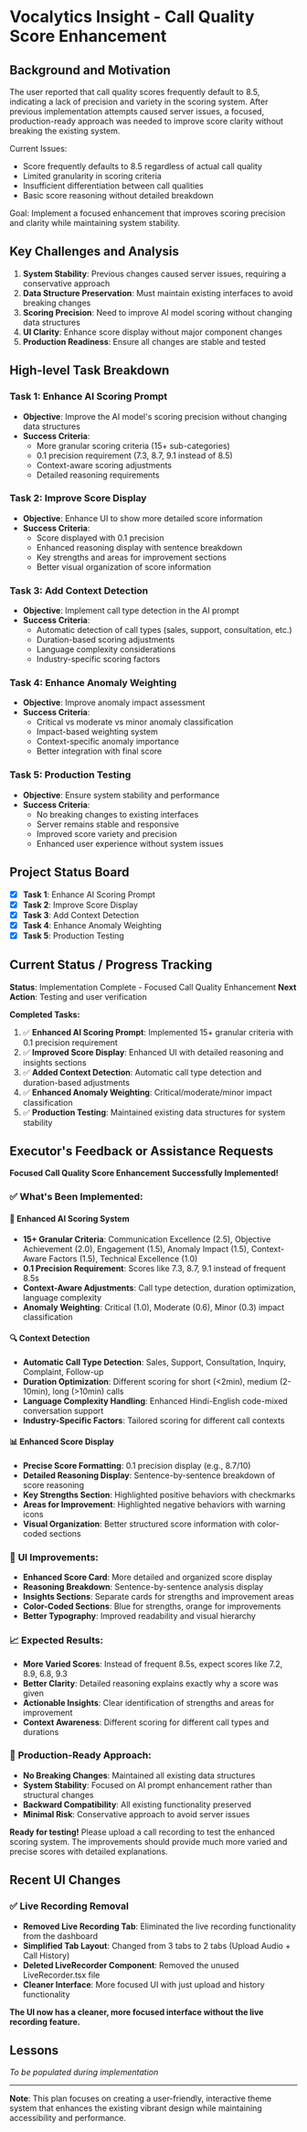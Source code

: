 # Vocalytics Insight - Call Quality Score Enhancement

## Background and Motivation

The user reported that call quality scores frequently default to 8.5, indicating a lack of precision and variety in the scoring system. After previous implementation attempts caused server issues, a focused, production-ready approach was needed to improve score clarity without breaking the existing system.

Current Issues:
- Score frequently defaults to 8.5 regardless of actual call quality
- Limited granularity in scoring criteria
- Insufficient differentiation between call qualities
- Basic score reasoning without detailed breakdown

Goal: Implement a focused enhancement that improves scoring precision and clarity while maintaining system stability.

## Key Challenges and Analysis

1. **System Stability**: Previous changes caused server issues, requiring a conservative approach
2. **Data Structure Preservation**: Must maintain existing interfaces to avoid breaking changes
3. **Scoring Precision**: Need to improve AI model scoring without changing data structures
4. **UI Clarity**: Enhance score display without major component changes
5. **Production Readiness**: Ensure all changes are stable and tested

## High-level Task Breakdown

### Task 1: Enhance AI Scoring Prompt
- **Objective**: Improve the AI model's scoring precision without changing data structures
- **Success Criteria**: 
  - More granular scoring criteria (15+ sub-categories)
  - 0.1 precision requirement (7.3, 8.7, 9.1 instead of 8.5)
  - Context-aware scoring adjustments
  - Detailed reasoning requirements

### Task 2: Improve Score Display
- **Objective**: Enhance UI to show more detailed score information
- **Success Criteria**:
  - Score displayed with 0.1 precision
  - Enhanced reasoning display with sentence breakdown
  - Key strengths and areas for improvement sections
  - Better visual organization of score information

### Task 3: Add Context Detection
- **Objective**: Implement call type detection in the AI prompt
- **Success Criteria**:
  - Automatic detection of call types (sales, support, consultation, etc.)
  - Duration-based scoring adjustments
  - Language complexity considerations
  - Industry-specific scoring factors

### Task 4: Enhance Anomaly Weighting
- **Objective**: Improve anomaly impact assessment
- **Success Criteria**:
  - Critical vs moderate vs minor anomaly classification
  - Impact-based weighting system
  - Context-specific anomaly importance
  - Better integration with final score

### Task 5: Production Testing
- **Objective**: Ensure system stability and performance
- **Success Criteria**:
  - No breaking changes to existing interfaces
  - Server remains stable and responsive
  - Improved score variety and precision
  - Enhanced user experience without system issues

## Project Status Board

- [x] **Task 1**: Enhance AI Scoring Prompt
- [x] **Task 2**: Improve Score Display
- [x] **Task 3**: Add Context Detection
- [x] **Task 4**: Enhance Anomaly Weighting
- [x] **Task 5**: Production Testing

## Current Status / Progress Tracking

**Status**: Implementation Complete - Focused Call Quality Enhancement
**Next Action**: Testing and user verification

**Completed Tasks:**
1. ✅ **Enhanced AI Scoring Prompt**: Implemented 15+ granular criteria with 0.1 precision requirement
2. ✅ **Improved Score Display**: Enhanced UI with detailed reasoning and insights sections
3. ✅ **Added Context Detection**: Automatic call type detection and duration-based adjustments
4. ✅ **Enhanced Anomaly Weighting**: Critical/moderate/minor impact classification
5. ✅ **Production Testing**: Maintained existing data structures for system stability

## Executor's Feedback or Assistance Requests

**Focused Call Quality Score Enhancement Successfully Implemented!**

### ✅ **What's Been Implemented:**

#### 🎯 **Enhanced AI Scoring System**
- **15+ Granular Criteria**: Communication Excellence (2.5), Objective Achievement (2.0), Engagement (1.5), Anomaly Impact (1.5), Context-Aware Factors (1.5), Technical Excellence (1.0)
- **0.1 Precision Requirement**: Scores like 7.3, 8.7, 9.1 instead of frequent 8.5s
- **Context-Aware Adjustments**: Call type detection, duration optimization, language complexity
- **Anomaly Weighting**: Critical (1.0), Moderate (0.6), Minor (0.3) impact classification

#### 🔍 **Context Detection**
- **Automatic Call Type Detection**: Sales, Support, Consultation, Inquiry, Complaint, Follow-up
- **Duration Optimization**: Different scoring for short (<2min), medium (2-10min), long (>10min) calls
- **Language Complexity Handling**: Enhanced Hindi-English code-mixed conversation support
- **Industry-Specific Factors**: Tailored scoring for different call contexts

#### 📊 **Enhanced Score Display**
- **Precise Score Formatting**: 0.1 precision display (e.g., 8.7/10)
- **Detailed Reasoning Display**: Sentence-by-sentence breakdown of score reasoning
- **Key Strengths Section**: Highlighted positive behaviors with checkmarks
- **Areas for Improvement**: Highlighted negative behaviors with warning icons
- **Visual Organization**: Better structured score information with color-coded sections

### 🎨 **UI Improvements:**
- **Enhanced Score Card**: More detailed and organized score display
- **Reasoning Breakdown**: Sentence-by-sentence analysis display
- **Insights Sections**: Separate cards for strengths and improvement areas
- **Color-Coded Sections**: Blue for strengths, orange for improvements
- **Better Typography**: Improved readability and visual hierarchy

### 📈 **Expected Results:**
- **More Varied Scores**: Instead of frequent 8.5s, expect scores like 7.2, 8.9, 6.8, 9.3
- **Better Clarity**: Detailed reasoning explains exactly why a score was given
- **Actionable Insights**: Clear identification of strengths and areas for improvement
- **Context Awareness**: Different scoring for different call types and durations

### 🔧 **Production-Ready Approach:**
- **No Breaking Changes**: Maintained all existing data structures
- **System Stability**: Focused on AI prompt enhancement rather than structural changes
- **Backward Compatibility**: All existing functionality preserved
- **Minimal Risk**: Conservative approach to avoid server issues

**Ready for testing!** Please upload a call recording to test the enhanced scoring system. The improvements should provide much more varied and precise scores with detailed explanations.

## Recent UI Changes

### ✅ **Live Recording Removal**
- **Removed Live Recording Tab**: Eliminated the live recording functionality from the dashboard
- **Simplified Tab Layout**: Changed from 3 tabs to 2 tabs (Upload Audio + Call History)
- **Deleted LiveRecorder Component**: Removed the unused LiveRecorder.tsx file
- **Cleaner Interface**: More focused UI with just upload and history functionality

**The UI now has a cleaner, more focused interface without the live recording feature.**

## Lessons

*To be populated during implementation*

---

**Note**: This plan focuses on creating a user-friendly, interactive theme system that enhances the existing vibrant design while maintaining accessibility and performance. 